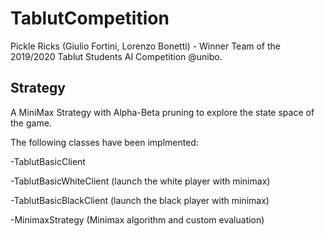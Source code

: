 # TablutCompetition
Pickle Ricks (Giulio Fortini, Lorenzo Bonetti) - Winner Team of the 2019/2020 Tablut Students AI Competition @unibo.

## Strategy
A MiniMax Strategy with Alpha-Beta pruning to explore the state space of the game.

The following classes have been implmented:

-TablutBasicClient

-TablutBasicWhiteClient (launch the white player with minimax)

-TablutBasicBlackClient (launch the black player with minimax)

-MinimaxStrategy (Minimax algorithm and custom evaluation)
